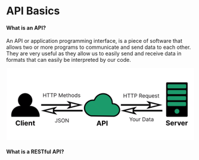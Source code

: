 # API Basics

#### What is an API?

An API or application programming interface, is a piece of software
that allows two or more programs to communicate and send data to
each other.  
They are very useful as they allow us to easily send and receive
data in formats that can easily be interpreted by our code.

![API data transfer process](diagram/api_diagram.PNG)

#### What is a RESTful API?